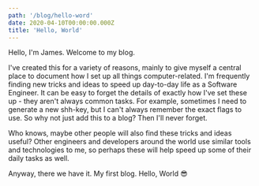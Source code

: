 ```yaml
---
path: '/blog/hello-word'
date: 2020-04-10T00:00:00.000Z
title: 'Hello, World'
---
```


Hello, I'm James. Welcome to my blog.

I've created this for a variety of reasons, mainly to give myself a central place to document how I set up all
things computer-related. I'm frequently finding new tricks and ideas to speed up day-to-day life as a
Software Engineer. It can be easy to forget the details of exactly how I've set these up - they aren't always common
tasks. For example, sometimes I need to generate a new shh-key, but I can't always remember the exact flags to use.
So why not just add this to a blog? Then I'll never forget.

Who knows, maybe other people will also find these tricks and ideas useful? Other engineers and developers around
the world use similar tools and technologies to me, so perhaps these will help speed up some of their daily tasks as well.

Anyway, there we have it. My first blog. Hello, World 😎
